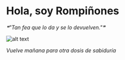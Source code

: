 # Hola, soy Rompiñones

<!--STARTS_HERE_QUOTE_README-->
<i>❝"Tan fea que lo da y se lo devuelven."❞</i>
<!--ENDS_HERE_QUOTE_README-->

<!--START_SECTION:update_image-->
![alt text](https://raw.githubusercontent.com/focaalvarez/rompinones/main/.github/images/00100lrPORTRAIT_00100_BURST20211009125329513_COVER.jpg?raw=true)
<!--END_SECTION:update_image-->

*Vuelve mañana para otra dosis de sabiduría*
